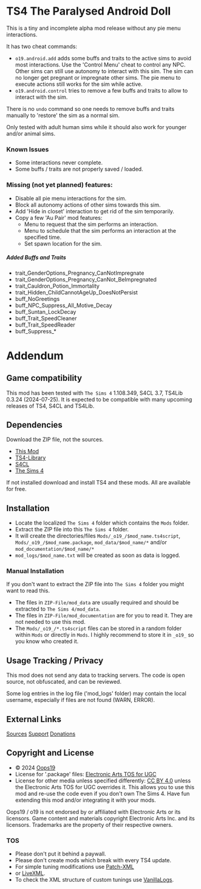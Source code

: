 # TS4 The Paralysed Android Doll
This is a tiny and incomplete alpha mod release without any pie menu interactions.

It has two cheat commands:
* `o19.android.add` adds some buffs and traits to the active sims to avoid most interactions. Use the 'Control Menu' cheat to control any NPC.
Other sims can still use autonomy to interact with this sim.
The sim can no longer get pregnant or impregnate other sims. The pie menu to execute actions still works for the sim while active.
* `o19.android.control` tries to remove a few buffs and traits to allow to interact with the sim.

There is no `undo` command so one needs to remove buffs and traits manually to 'restore' the sim as a normal sim.

Only tested with adult human sims while it should also work for younger and/or animal sims.

### Known Issues
* Some interactions never complete.
* Some buffs / traits are not properly saved / loaded.

### Missing (not yet planned) features:
* Disable all pie menu interactions for the sim.
* Block all autonomy actions of other sims towards this sim.
* Add 'Hide in closet' interaction to get rid of the sim temporarily.
* Copy a few 'Au Pair' mod features:
  * Menu to request that the sim performs an interaction.
  * Menu to schedule that the sim performs an interaction at the specified time.
  * Set spawn location for the sim.

##### Added Buffs and Traits
* trait_GenderOptions_Pregnancy_CanNotImpregnate
* trait_GenderOptions_Pregnancy_CanNot_BeImpregnated
* trait_Cauldron_Potion_Immortality
* trait_Hidden_ChildCannotAgeUp_DoesNotPersist
* buff_NoGreetings
* buff_NPC_Suppress_All_Motive_Decay
* buff_Suntan_LockDecay
* buff_Trait_SpeedCleaner
* buff_Trait_SpeedReader
* buff_Suppress_*


# Addendum

## Game compatibility
This mod has been tested with `The Sims 4` 1.108.349, S4CL 3.7, TS4Lib 0.3.24 (2024-07-25).
It is expected to be compatible with many upcoming releases of TS4, S4CL and TS4Lib.

## Dependencies
Download the ZIP file, not the sources.
* [This Mod](../../releases/latest)
* [TS4-Library](https://github.com/Oops19/TS4-Library/releases/latest)
* [S4CL](https://github.com/ColonolNutty/Sims4CommunityLibrary/releases/latest)
* [The Sims 4](https://www.ea.com/games/the-sims/the-sims-4)

If not installed download and install TS4 and these mods.
All are available for free.

## Installation
* Locate the localized `The Sims 4` folder which contains the `Mods` folder.
* Extract the ZIP file into this `The Sims 4` folder.
* It will create the directories/files `Mods/_o19_/$mod_name.ts4script`, `Mods/_o19_/$mod_name.package`, `mod_data/$mod_name/*` and/or `mod_documentation/$mod_name/*`
* `mod_logs/$mod_name.txt` will be created as soon as data is logged.

### Manual Installation
If you don't want to extract the ZIP file into `The Sims 4` folder you might want to read this. 
* The files in `ZIP-File/mod_data` are usually required and should be extracted to `The Sims 4/mod_data`.
* The files in `ZIP-File/mod_documentation` are for you to read it. They are not needed to use this mod.
* The `Mods/_o19_/*.ts4script` files can be stored in a random folder within `Mods` or directly in `Mods`. I highly recommend to store it in `_o19_` so you know who created it.

## Usage Tracking / Privacy
This mod does not send any data to tracking servers. The code is open source, not obfuscated, and can be reviewed.

Some log entries in the log file ('mod_logs' folder) may contain the local username, especially if files are not found (WARN, ERROR).

## External Links
[Sources](https://github.com/Oops19/)
[Support](https://discord.gg/d8X9aQ3jbm)
[Donations](https://www.patreon.com/o19)

## Copyright and License
* © 2024 [Oops19](https://github.com/Oops19)
* License for '.package' files: [Electronic Arts TOS for UGC](https://tos.ea.com/legalapp/WEBTERMS/US/en/PC/)  
* License for other media unless specified differently: [CC BY 4.0](https://creativecommons.org/licenses/by/4.0/) unless the Electronic Arts TOS for UGC overrides it.
This allows you to use this mod and re-use the code even if you don't own The Sims 4.
Have fun extending this mod and/or integrating it with your mods.

Oops19 / o19 is not endorsed by or affiliated with Electronic Arts or its licensors.
Game content and materials copyright Electronic Arts Inc. and its licensors. 
Trademarks are the property of their respective owners.

### TOS
* Please don't put it behind a paywall.
* Please don't create mods which break with every TS4 update.
* For simple tuning modifications use [Patch-XML](https://github.com/Oops19/TS4-PatchXML) 
* or [LiveXML](https://github.com/Oops19/TS4-LiveXML).
* To check the XML structure of custom tunings use [VanillaLogs](https://github.com/Oops19/TS4-VanillaLogs).
